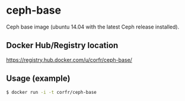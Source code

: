 # ceph-base

Ceph base image (ubuntu 14.04 with the latest Ceph release installed).

## Docker Hub/Registry location

https://registry.hub.docker.com/u/corfr/ceph-base/

## Usage (example)

```bash
$ docker run -i -t corfr/ceph-base
```

